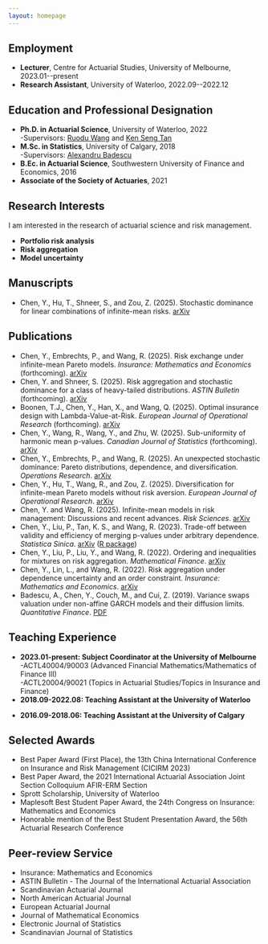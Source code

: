 ```yaml
---
layout: homepage
---
```


## Employment
- **Lecturer**, Centre for Actuarial Studies,  University of Melbourne, 2023.01--present
- **Research Assistant**, University of Waterloo, 2022.09--2022.12


## Education and Professional Designation
- **Ph.D. in Actuarial Science**, University of Waterloo, 2022
  <br>
  -Supervisors: [Ruodu Wang](http://sas.uwaterloo.ca/~wang/) and [Ken Seng Tan](https://uwaterloo.ca/statistics-and-actuarial-science/contacts/ken-seng-tan)
  <br>
- **M.Sc. in Statistics**, University of Calgary, 2018
  <br>
  -Supervisors: [Alexandru Badescu](https://contacts.ucalgary.ca/info/math/profiles/101-152917)
  <br>
- **B.Ec. in Actuarial Science**, Southwestern University of Finance and Economics, 2016
- **Associate of the Society of Actuaries**, 2021

## Research Interests

I am interested in the research of actuarial science and risk management.
- **Portfolio risk analysis** 
- **Risk aggregation** 
- **Model uncertainty** 


## Manuscripts
-  Chen, Y., Hu, T., Shneer, S., and Zou, Z. (2025). Stochastic dominance for linear combinations of infinite-mean risks. 
  [arXiv](https://arxiv.org/abs/2505.01739)

## Publications 
-  Chen, Y., Embrechts, P., and Wang, R. (2025). Risk exchange under infinite-mean Pareto models. _Insurance: Mathematics and Economics_ (forthcoming).
  [arXiv](https://arxiv.org/abs/2403.20171)
-  Chen, Y. and Shneer, S. (2025). Risk aggregation and stochastic dominance for a class of heavy-tailed distributions. _ASTIN Bulletin_ (forthcoming).
  [arXiv](https://arxiv.org/abs/2408.15033)
-  Boonen, T.J., Chen, Y., Han, X., and Wang, Q. (2025). Optimal insurance design with Lambda-Value-at-Risk. _European Journal of Operational Research_ (forthcoming).
  [arXiv](https://arxiv.org/abs/2408.09799)
-  Chen, Y., Wang, R., Wang, Y., and Zhu, W. (2025). Sub-uniformity of harmonic mean p-values. _Canadian Journal of Statistics_ (forthcoming). 
  [arXiv](https://arxiv.org/abs/2405.01368)
-  Chen, Y., Embrechts, P., and Wang, R. (2025). An unexpected stochastic dominance: Pareto distributions, dependence, and diversification. _Operations Research_. 
  [arXiv](https://arxiv.org/abs/2208.08471)
-  Chen, Y., Hu, T., Wang, R., and Zou, Z. (2025). Diversification for infinite-mean Pareto models without risk aversion. _European Journal of Operational Research_. 
  [arXiv](https://arxiv.org/abs/2404.18467)
-  Chen, Y. and Wang, R. (2025). Infinite-mean models in risk management: Discussions and recent advances. _Risk Sciences_.
  [arXiv](https://arxiv.org/abs/2408.08678)
-  Chen, Y., Liu, P., Tan, K. S., and Wang, R. (2023). Trade-off between validity and efficiency of merging p-values under arbitrary dependence. _Statistica Sinica_. 
  [arXiv](https://arxiv.org/abs/2007.12366)
  ([R package](https://github.com/YuyuChen-UW/pmerge))
-  Chen, Y., Liu, P., Liu, Y., and Wang, R. (2022). Ordering and inequalities for mixtures on risk aggregation. _Mathematical Finance_. 
  [arXiv](https://arxiv.org/abs/2007.12338)
-  Chen, Y., Lin, L., and Wang, R. (2022). Risk aggregation under dependence uncertainty and an order constraint. _Insurance: Mathematics and Economics_.
  [arXiv](https://arxiv.org/abs/2104.07718)
-  Badescu, A., Chen, Y., Couch, M., and Cui, Z. (2019). Variance swaps valuation under non-affine GARCH models and their diffusion limits. _Quantitative Finance_.
  [PDF](https://www.researchgate.net/publication/326759271_Variance_swaps_valuation_under_non-affine_GARCH_models_and_their_diffusion_limits/link/5b7c82a8a6fdcc5f8b5afd79/download)
 


  
## Teaching Experience
- **2023.01-present: Subject Coordinator at the University of Melbourne**
  <br>
  -ACTL40004/90003 (Advanced Financial Mathematics/Mathematics of Finance III)
  <br>
  -ACTL20004/90021 (Topics in Actuarial Studies/Topics in Insurance and Finance) 
- **2018.09-2022.08: Teaching Assistant at the University of Waterloo**
 <!-- 
  <br> 
  -ACTSC 231 (Introductory Financial Mathematics)
  <br>
  -ACTSC 232 (Life Contingencies 1)
  <br>
  -ACTSC 371 (Introduction to Investments)
  <br>
  -ACTSC 372 (Corporate Finance)
  <br>
  -ACTSC 446/846 (Mathematics of Financial Markets)
  <br>
  -MATBUS 471 (Fixed Income Securities)
  <br>
  -STAT 330 (Mathematical Statistics)
  <br>
  -STAT 333 (Applied Probability)
  -->
- **2016.09-2018.06: Teaching Assistant at the University of Calgary**
  <!-- 
  <br>
  -STAT 213 (Introduction to Statistics I)
   <br>
  -STAT 217 (Introduction to Statistics II)
  -->

## Selected Awards
- Best Paper Award (First Place), the 13th China International Conference on Insurance and Risk Management (CICIRM 2023)
- Best Paper Award, the 2021 International Actuarial Association Joint Section Colloquium AFIR-ERM Section
- Sprott Scholarship, University of Waterloo
- Maplesoft Best Student Paper Award, the 24th Congress on Insurance: Mathematics and Economics 
- Honorable mention of the Best Student Presentation Award, the 56th Actuarial Research Conference 

<!--
## Presentations
- Mathematical and Computational Finance Lab Seminar, University of Calgary, September 2022
- Extreme Value Theory and Quantitative Risk Management Workshop, online, August 2022
- The International Actuarial Association Joint Section Colloquium, online, October 2021 
- The 56th Actuarial Research Conference, online, August 2021 
- The 24th International Congress on Insurance: Mathematics and Economics, online, July 2021 
- The 5th PKU-NUS Annual International Conference on Quantitative Finance and Economics, online, May 2021 
- University of Waterloo SAS Research Presentation Day, Waterloo, Canada, February 2020  
- The 2018 Alberta Mathematics Dialogue, Calgary, Canada, May 2018
 -->

## Peer-review Service
- Insurance: Mathematics and Economics
- ASTIN Bulletin - The Journal of the International Actuarial Association
- Scandinavian Actuarial Journal
- North American Actuarial Journal
- European Actuarial Journal
- Journal of Mathematical Economics
- Electronic Journal of Statistics
- Scandinavian Journal of Statistics




